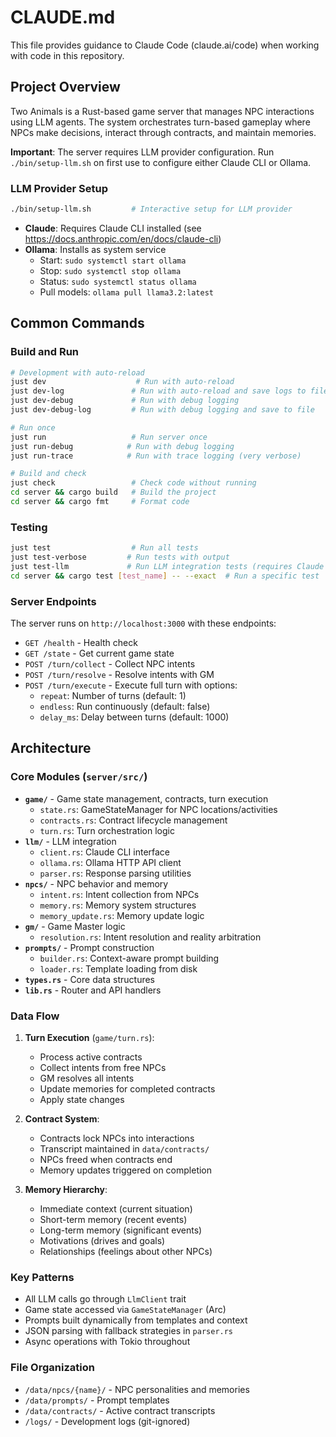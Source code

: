 # CLAUDE.md

This file provides guidance to Claude Code (claude.ai/code) when working with code in this repository.

## Project Overview

Two Animals is a Rust-based game server that manages NPC interactions using LLM agents. The system orchestrates turn-based gameplay where NPCs make decisions, interact through contracts, and maintain memories.

**Important**: The server requires LLM provider configuration. Run `./bin/setup-llm.sh` on first use to configure either Claude CLI or Ollama.

### LLM Provider Setup

```bash
./bin/setup-llm.sh         # Interactive setup for LLM provider
```

- **Claude**: Requires Claude CLI installed (see https://docs.anthropic.com/en/docs/claude-cli)
- **Ollama**: Installs as system service
  - Start: `sudo systemctl start ollama`
  - Stop: `sudo systemctl stop ollama`
  - Status: `sudo systemctl status ollama`
  - Pull models: `ollama pull llama3.2:latest`

## Common Commands

### Build and Run

```bash
# Development with auto-reload
just dev                    # Run with auto-reload
just dev-log               # Run with auto-reload and save logs to file
just dev-debug             # Run with debug logging
just dev-debug-log         # Run with debug logging and save to file

# Run once
just run                   # Run server once
just run-debug            # Run with debug logging
just run-trace            # Run with trace logging (very verbose)

# Build and check
just check                 # Check code without running
cd server && cargo build   # Build the project
cd server && cargo fmt     # Format code
```

### Testing

```bash
just test                  # Run all tests
just test-verbose         # Run tests with output
just test-llm             # Run LLM integration tests (requires Claude CLI)
cd server && cargo test [test_name] -- --exact  # Run a specific test
```

### Server Endpoints

The server runs on `http://localhost:3000` with these endpoints:

- `GET /health` - Health check
- `GET /state` - Get current game state
- `POST /turn/collect` - Collect NPC intents
- `POST /turn/resolve` - Resolve intents with GM
- `POST /turn/execute` - Execute full turn with options:
  - `repeat`: Number of turns (default: 1)
  - `endless`: Run continuously (default: false)
  - `delay_ms`: Delay between turns (default: 1000)

## Architecture

### Core Modules (`server/src/`)

- **`game/`** - Game state management, contracts, turn execution
  - `state.rs`: GameStateManager for NPC locations/activities
  - `contracts.rs`: Contract lifecycle management
  - `turn.rs`: Turn orchestration logic
- **`llm/`** - LLM integration
  - `client.rs`: Claude CLI interface
  - `ollama.rs`: Ollama HTTP API client
  - `parser.rs`: Response parsing utilities
- **`npcs/`** - NPC behavior and memory
  - `intent.rs`: Intent collection from NPCs
  - `memory.rs`: Memory system structures
  - `memory_update.rs`: Memory update logic
- **`gm/`** - Game Master logic
  - `resolution.rs`: Intent resolution and reality arbitration
- **`prompts/`** - Prompt construction
  - `builder.rs`: Context-aware prompt building
  - `loader.rs`: Template loading from disk
- **`types.rs`** - Core data structures
- **`lib.rs`** - Router and API handlers

### Data Flow

1. **Turn Execution** (`game/turn.rs`):
   - Process active contracts
   - Collect intents from free NPCs
   - GM resolves all intents
   - Update memories for completed contracts
   - Apply state changes

2. **Contract System**:
   - Contracts lock NPCs into interactions
   - Transcript maintained in `data/contracts/`
   - NPCs freed when contracts end
   - Memory updates triggered on completion

3. **Memory Hierarchy**:
   - Immediate context (current situation)
   - Short-term memory (recent events)
   - Long-term memory (significant events)
   - Motivations (drives and goals)
   - Relationships (feelings about other NPCs)

### Key Patterns

- All LLM calls go through `LlmClient` trait
- Game state accessed via `GameStateManager` (Arc<Mutex>)
- Prompts built dynamically from templates and context
- JSON parsing with fallback strategies in `parser.rs`
- Async operations with Tokio throughout

### File Organization

- `/data/npcs/{name}/` - NPC personalities and memories
- `/data/prompts/` - Prompt templates
- `/data/contracts/` - Active contract transcripts
- `/logs/` - Development logs (git-ignored)

